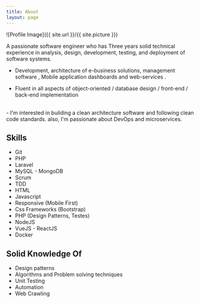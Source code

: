 ```yaml
---
title: About
layout: page
---
```

![Profile Image]({{ site.url }}/{{ site.picture }})

<p> 

A passionate software engineer who has Three years solid technical experience in analysis, design, development, testing, and deployment of software systems. <br />

- Development, architecture of e-business solutions, management software , Mobile application dashboards and web-services . <br />

- Fluent in all aspects of object-oriented / database design / front-end / back-end implementation 
 <br />
- I'm interested in building a clean architecture software and following clean code standards. 
 also, I'm passionate about DevOps and microservices. 
 <br />
</p>

<h2>Skills</h2>

<ul class="skill-list">
    <li>Git</li>
	<li>PHP</li>
	<li>Laravel</li>
	<li>MySQL - MongoDB</li>
	<li>Scrum </li>
	<li>TDD </li>
	<li>HTML</li>
	<li>Javascript</li>
	<li>Responsive (Mobile First)</li>
	<li>Css Frameworks (Bootstrap)</li>
	<li>PHP (Design Patterns, Testes)</li>
	<li>NodeJS</li>
	<li>VueJS - ReactJS</li>
	<li>Docker</li>
	
	
</ul>
<h2>Solid Knowledge Of</h2>
<ul>
	<li>Design patterns </li>
    <li>Algorithms and Problem solving techniques </li>
	<li>Unit Testing </li>
	<li>Automation </li>
	<li>Web Crawling </li>
</ul>

